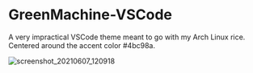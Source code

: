 # GreenMachine-VSCode

A very impractical VSCode theme meant to go with my Arch Linux rice. Centered around the accent color #4bc98a.

![screenshot_20210607_120918](https://user-images.githubusercontent.com/79222678/121172749-06016800-c826-11eb-9752-79cf2341916d.png)
